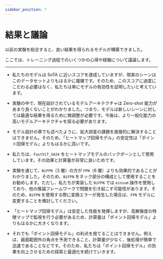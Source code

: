 ```yaml
---
sidebar_position: 7
---
```


# 結果と議論

以前の実験を総合すると、良い結果を得られるモデルが構築できました。

ここでは、トレーニング過程でのいくつかの心得や経験について議論します。

---

- 私たちのモデルは SoTA に近いスコアを達成していますが、現実のシーンはこのデータセットよりもはるかに複雑です。そのため、このスコアに過度にこだわる必要はなく、私たちは単にモデルの有効性を証明したいと考えています。

- 実験の中で、現在設計されているモデルアーキテクチャは Zero-shot 能力があまり良くないことがわかりました。つまり、モデルは新しいシーンに対しては最適な結果を得るために微調整が必要です。今後は、より一般化能力の高いモデルアーキテクチャを探る必要があります。

- モデル設計の章でも述べたように、拡大誤差の課題を直接的に解決することはできません。そのため、「ヒートマップ回帰モデル」の安定性は「ポイント回帰モデル」よりもはるかに高いです。

- 私たちは、`FastViT_SA24` をヒートマップモデルのバックボーンとして使用しています。その効果と計算量が非常に良いためです。

- 実験を通じて、`BiFPN`（3 層）の方が `FPN`（6 層）よりも効果的であることがわかりました。そのため、`BiFPN` をネック部分の構成として使用することをお勧めします。ただし、私たちが実装した `BiFPN` では `einsum` 操作を使用しており、他の推論フレームワークで問題を引き起こす可能性があります。そのため、`BiFPN` を使用する際に変換エラーが発生した場合は、`FPN` モデルに変更することを検討してください。

- 「ヒートマップ回帰モデル」は安定した性能を発揮しますが、高解像度の特徴マップで監視を行う必要があるため、計算量は「ポイント回帰モデル」よりもはるかに大きくなります。

- それでも「ポイント回帰モデル」の利点を捨てることはできません。例えば、画面範囲外の角点を予測できること、計算量が少なく、後処理が簡単で迅速であることなどです。そのため、私たちは「ポイント回帰モデル」の効果を向上させるための探索と最適化を続けていきます。

